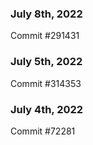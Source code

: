 ### July 8th, 2022

Commit #291431

### July 5th, 2022

Commit #314353


### July 4th, 2022

Commit #72281
